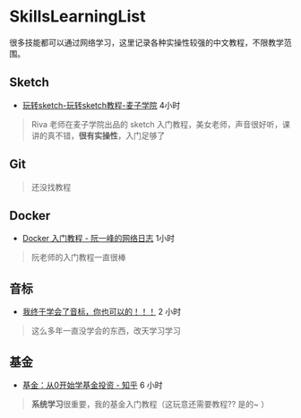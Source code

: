 # SkillsLearningList
很多技能都可以通过网络学习，这里记录各种实操性较强的中文教程，不限教学范围。

## Sketch
* [玩转sketch\-玩转sketch教程\-麦子学院](http://www.maiziedu.com/course/748/)   4小时
> Riva 老师在麦子学院出品的 sketch 入门教程，美女老师，声音很好听，课讲的真不错，**很有实操性**，入门足够了

## Git
> 还没找教程

## Docker 
* [Docker 入门教程 \- 阮一峰的网络日志](http://www.ruanyifeng.com/blog/2018/02/docker-tutorial.html) 1小时
> 阮老师的入门教程一直很棒

## 音标
* [我终于学会了音标，你也可以的！！！](https://mp.weixin.qq.com/s/U9ez29vqiKXQtoCKXEyKtQ) 2 小时
> 这么多年一直没学会的东西，改天学习学习

## 基金
* [基金：从0开始学基金投资 \- 知乎](https://zhuanlan.zhihu.com/fundslearning) 6 小时
> **系统学习**很重要，我的基金入门教程（这玩意还需要教程?? 是的~ ）
